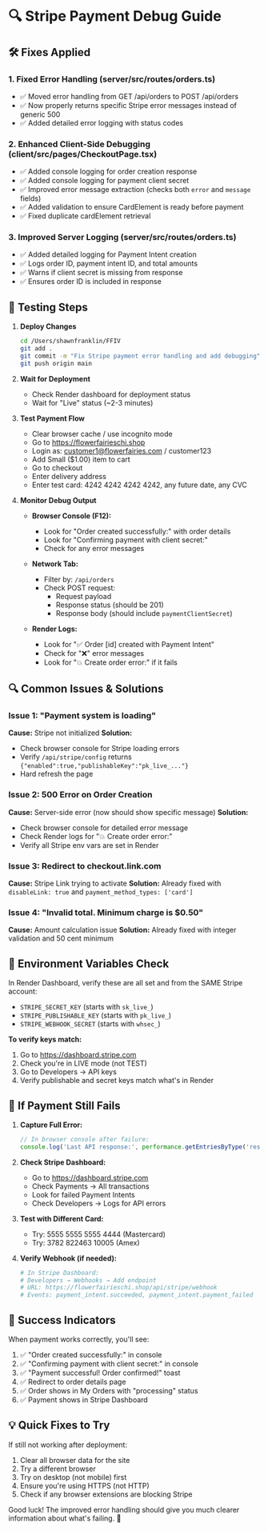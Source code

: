 # 🔍 Stripe Payment Debug Guide

## 🛠️ Fixes Applied

### 1. **Fixed Error Handling** (server/src/routes/orders.ts)
- ✅ Moved error handling from GET /api/orders to POST /api/orders
- ✅ Now properly returns specific Stripe error messages instead of generic 500
- ✅ Added detailed error logging with status codes

### 2. **Enhanced Client-Side Debugging** (client/src/pages/CheckoutPage.tsx)
- ✅ Added console logging for order creation response
- ✅ Added console logging for payment client secret
- ✅ Improved error message extraction (checks both `error` and `message` fields)
- ✅ Added validation to ensure CardElement is ready before payment
- ✅ Fixed duplicate cardElement retrieval

### 3. **Improved Server Logging** (server/src/routes/orders.ts)
- ✅ Added detailed logging for Payment Intent creation
- ✅ Logs order ID, payment intent ID, and total amounts
- ✅ Warns if client secret is missing from response
- ✅ Ensures order ID is included in response

## 🧪 Testing Steps

1. **Deploy Changes**
   ```bash
   cd /Users/shawnfranklin/FFIV
   git add .
   git commit -m "Fix Stripe payment error handling and add debugging"
   git push origin main
   ```

2. **Wait for Deployment**
   - Check Render dashboard for deployment status
   - Wait for "Live" status (~2-3 minutes)

3. **Test Payment Flow**
   - Clear browser cache / use incognito mode
   - Go to https://flowerfairieschi.shop
   - Login as: customer1@flowerfairies.com / customer123
   - Add Small ($1.00) item to cart
   - Go to checkout
   - Enter delivery address
   - Enter test card: 4242 4242 4242 4242, any future date, any CVC

4. **Monitor Debug Output**
   - **Browser Console (F12):**
     - Look for "Order created successfully:" with order details
     - Look for "Confirming payment with client secret:"
     - Check for any error messages
   
   - **Network Tab:**
     - Filter by: `/api/orders`
     - Check POST request:
       - Request payload
       - Response status (should be 201)
       - Response body (should include `paymentClientSecret`)
   
   - **Render Logs:**
     - Look for "✅ Order [id] created with Payment Intent"
     - Check for "❌" error messages
     - Look for "💥 Create order error:" if it fails

## 🔍 Common Issues & Solutions

### Issue 1: "Payment system is loading"
**Cause:** Stripe not initialized
**Solution:** 
- Check browser console for Stripe loading errors
- Verify `/api/stripe/config` returns `{"enabled":true,"publishableKey":"pk_live_..."}`
- Hard refresh the page

### Issue 2: 500 Error on Order Creation
**Cause:** Server-side error (now should show specific message)
**Solution:**
- Check browser console for detailed error message
- Check Render logs for "💥 Create order error:"
- Verify all Stripe env vars are set in Render

### Issue 3: Redirect to checkout.link.com
**Cause:** Stripe Link trying to activate
**Solution:** Already fixed with `disableLink: true` and `payment_method_types: ['card']`

### Issue 4: "Invalid total. Minimum charge is $0.50"
**Cause:** Amount calculation issue
**Solution:** Already fixed with integer validation and 50 cent minimum

## 🔑 Environment Variables Check

In Render Dashboard, verify these are all set and from the SAME Stripe account:
- `STRIPE_SECRET_KEY` (starts with `sk_live_`)
- `STRIPE_PUBLISHABLE_KEY` (starts with `pk_live_`)
- `STRIPE_WEBHOOK_SECRET` (starts with `whsec_`)

**To verify keys match:**
1. Go to https://dashboard.stripe.com
2. Check you're in LIVE mode (not TEST)
3. Go to Developers → API keys
4. Verify publishable and secret keys match what's in Render

## 📝 If Payment Still Fails

1. **Capture Full Error:**
   ```javascript
   // In browser console after failure:
   console.log('Last API response:', performance.getEntriesByType('resource').filter(r => r.name.includes('/api/orders')).pop());
   ```

2. **Check Stripe Dashboard:**
   - Go to https://dashboard.stripe.com
   - Check Payments → All transactions
   - Look for failed Payment Intents
   - Check Developers → Logs for API errors

3. **Test with Different Card:**
   - Try: 5555 5555 5555 4444 (Mastercard)
   - Try: 3782 822463 10005 (Amex)

4. **Verify Webhook (if needed):**
   ```bash
   # In Stripe Dashboard:
   # Developers → Webhooks → Add endpoint
   # URL: https://flowerfairieschi.shop/api/stripe/webhook
   # Events: payment_intent.succeeded, payment_intent.payment_failed
   ```

## 🎯 Success Indicators

When payment works correctly, you'll see:
1. ✅ "Order created successfully:" in console
2. ✅ "Confirming payment with client secret:" in console  
3. ✅ "Payment successful! Order confirmed!" toast
4. ✅ Redirect to order details page
5. ✅ Order shows in My Orders with "processing" status
6. ✅ Payment shows in Stripe Dashboard

## 💡 Quick Fixes to Try

If still not working after deployment:
1. Clear all browser data for the site
2. Try a different browser
3. Try on desktop (not mobile) first
4. Ensure you're using HTTPS (not HTTP)
5. Check if any browser extensions are blocking Stripe

Good luck! The improved error handling should give you much clearer information about what's failing. 🚀
